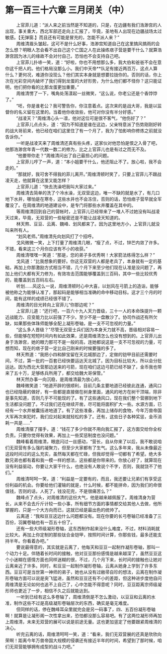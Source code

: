 <h1>第一百三十六章 三月闭关（中）</h1>
<div id="content">&nbsp&nbsp&nbsp&nbsp&nbsp&nbsp&nbsp&nbsp
 上官菲儿道：“派人来之前当然是不知道的，只是，在边疆有我们浩渺宫的人出现，事关重大，西北军部还走向上汇报了，毕竟，圣地有人出现在边疆战场太过敏感。【无弹窗.】而且还有可能是冒充的，怎能不派人来？”
 <br/>&nbsp&nbsp&nbsp&nbsp&nbsp&nbsp&nbsp&nbsp
 周维清眉头皱起，这可不是什么好事，浩渺宫知道自己在这里搞风搞雨的会怎么想？明眼人怎会看不出自己这个亡国之人在此操练痞子营是要干什么？就算浩渺宫因为冰儿的缘故不会对付自己，恐怕也不会支持自己吧。
 <br/>&nbsp&nbsp&nbsp&nbsp&nbsp&nbsp&nbsp&nbsp
 上官菲儿扑哧一笑，道：“好啦，你也不用想那么多，我大伯和爸爸不会在意你这千把人的。他们格局没那么小。我们中天帝**队足有接近两百万，这点人算什么？更何况，难道你没现么？他们其实本身就是想要拉拢你的。否则的话，你上次在光彩空间内破坏了我们得到龙蛋的大好形势，为什么他们都不怪你？这只能证明，他们把你看的比那龙蛋更加重要。”
 <br/>&nbsp&nbsp&nbsp&nbsp&nbsp&nbsp&nbsp&nbsp
 周维清愣了一下，嘴角处荡漾起一丝微笑，“这么说，你老公还是个香饽饽了。”
 <br/>&nbsp&nbsp&nbsp&nbsp&nbsp&nbsp&nbsp&nbsp
 “呸，你是谁老公？我可警告你，你注意着点。这次来的是战大哥，我是以监督你的名义留在这里的。当着他你收敛些，他可对你没有半分好感。”
 <br/>&nbsp&nbsp&nbsp&nbsp&nbsp&nbsp&nbsp&nbsp
 “战凌天？”周维清心头一凛，他对这位可是很不客气，“他伤好了？”
 <br/>&nbsp&nbsp&nbsp&nbsp&nbsp&nbsp&nbsp&nbsp
 上官菲儿点点头，道：“因为不知道是谁在这边，父亲特意派了伤势刚刚好转的战大哥前来，他已经在咱们这里住了有一个月了，我为了怕影响你修炼之前就没告诉你。”
 <br/>&nbsp&nbsp&nbsp&nbsp&nbsp&nbsp&nbsp&nbsp
 一听是战凌天来了周维清还真有些头疼，这家伙对他恐怕是恨之入骨了吧，他那浩渺宫年青一代数一数二的修为，比之上官菲儿也是有过之而无不及。
 <br/>&nbsp&nbsp&nbsp&nbsp&nbsp&nbsp&nbsp&nbsp
 “他要带你走？”周维清问出了自己最担心的问题。
 <br/>&nbsp&nbsp&nbsp&nbsp&nbsp&nbsp&nbsp&nbsp
 上官菲儿哼了一声，道：“本小姐要干什么，他还阻止不了。放心啦，我不会走的。”
 <br/>&nbsp&nbsp&nbsp&nbsp&nbsp&nbsp&nbsp&nbsp
 “那就好，我可舍不得我的菲儿离开。”周维清顿时笑了，只要上官菲儿不跟战凌天走，他就算在这里又能怎样？
 <br/>&nbsp&nbsp&nbsp&nbsp&nbsp&nbsp&nbsp&nbsp
 上官菲儿道：“快去洗澡吧我叫大家过来。”
 <br/>&nbsp&nbsp&nbsp&nbsp&nbsp&nbsp&nbsp&nbsp
 周维清去简单的洗了个冷水澡，无双营这边，唯一不缺的就是水了，有几口地下水井，哪怕是在寒冬，这些水井也不会冻住，否则的话，恐怕痞子营早就全军覆没了。在周维清的地道建设中，是专门将那些水井覆盖在其中的。
 <br/>&nbsp&nbsp&nbsp&nbsp&nbsp&nbsp&nbsp&nbsp
 等周维清回到自己的营帐时，上官菲儿已经带来了一堆人不过她没有叫战凌天过来，毕竟，无双营的一些秘密还是不能让战凌天知道的。
 <br/>&nbsp&nbsp&nbsp&nbsp&nbsp&nbsp&nbsp&nbsp
 林天熬、豆豆、云离、魏峰、划风都来了。因为这里地方小，上官菲儿就没叫来所有人。
 <br/>&nbsp&nbsp&nbsp&nbsp&nbsp&nbsp&nbsp&nbsp
 “划风老师。”周维清先向划风打了个招呼。
 <br/>&nbsp&nbsp&nbsp&nbsp&nbsp&nbsp&nbsp&nbsp
 戈风微微一笑，上下打量了周维清几眼，“瘦了点，不过，锌芒内敛了许多。不错，看来这三个月你应该有不小的收获。”
 <br/>&nbsp&nbsp&nbsp&nbsp&nbsp&nbsp&nbsp&nbsp
 周维清嘿嘿一笑道：“那是，您的弟子多优秀啊！大家箭法练得怎么样？”
 <br/>&nbsp&nbsp&nbsp&nbsp&nbsp&nbsp&nbsp&nbsp
 戈风道：“比我想象的要好。你这无双营的人都是老兵了，本身就有一定的基础，再加上你那激励方式相当不错，几个月下来至少他们现在认准是没问题了，再加上他们大都有天力修为，有效攻击范围能够覆盖到三百码，其中一些比较优秀的，能覆盖到五百码左右。
 <br/>&nbsp&nbsp&nbsp&nbsp&nbsp&nbsp&nbsp&nbsp
 听划……风这么一说，周维清顿时心中大喜，以划风在弓箭上的造诣，能够被他称之为能够认准了，那起码是能够相当准确的命中移动目标。这才三个月的时间，能有这样的成绩已经很不错了。
 <br/>&nbsp&nbsp&nbsp&nbsp&nbsp&nbsp&nbsp&nbsp
 周维清的目光转向上官菲儿“你那边呢？”
 <br/>&nbsp&nbsp&nbsp&nbsp&nbsp&nbsp&nbsp&nbsp
 上官菲儿道：“还行吧，一百六十九人天力晋级，三十一人的本命珠提升一颗近战能力、应变能力比以前强了不少。至少不是一盘散沙了。协司作战还有所欠缺，如果那些体珠师能够全配上凝形卷轴，是一支不可忽视的力量。”
 <br/>&nbsp&nbsp&nbsp&nbsp&nbsp&nbsp&nbsp&nbsp
 “这么多人晋级？”尽管无双营士兵们因为本身天力就不高，晋级相对容易一些，但能够在短短时间内有如此效果，还是周维清怎么也没有想到的。上官菲儿出身于浩渺宫，她的眼力那可不是一般的高，连她都说这是一支不可忽视的力量，可想而知，现在的痞子营一定比自己刚来的时候要强的多了。
 <br/>&nbsp&nbsp&nbsp&nbsp&nbsp&nbsp&nbsp&nbsp
 林天熬道：“我把小四和醉宝留在天北城那边了，定做的铠甲目前还需要时间，不过，第一批的一百套已经快要运达天北城了。因为目标比较大，所以会分批运达。因为西北大营那边送来的弓箭，现在咱们这边弓箭已经不缺了，金币我也带来了五十万，足够练兵所用了，都交给魏大哥保管。”
 <br/>&nbsp&nbsp&nbsp&nbsp&nbsp&nbsp&nbsp&nbsp
 林天然办事一向沉稳，是周维清最为放心的。
 <br/>&nbsp&nbsp&nbsp&nbsp&nbsp&nbsp&nbsp&nbsp
 魏峰微笑道：“地道开辟的很顺利，目前几条主要地道已经彼此连通，通风口也已经隐蔽的做好，有一些都是直接做在树身里面，通风的地方在树干顶端，除非是事先知道，否则几乎不可能现的了。有了这些通风口，现在我们整个营挪到地下生活都没问题了。不过我们还在继续开凿，尽可能将面积扩大一些。水源方面，已经有一个水井被囊括进地道了。有了这些准备，再加上储存的食物，今年万兽帝国大军再次来犯时，我们应对起来就轻松的多了。还有，这些日子各种奖惩，金币消耗一共是……”
 <br/>&nbsp&nbsp&nbsp&nbsp&nbsp&nbsp&nbsp&nbsp
 周维清摆了摆手，道：“钱花了多少你就不用向我汇报了，这方面交给你全权负责。只要你觉得有效果，再加上一些奖惩制度也没问题。”
 <br/>&nbsp&nbsp&nbsp&nbsp&nbsp&nbsp&nbsp&nbsp
 魏峰看着周维清，眼底闪过一丝感动，“营长，自从你来了以后，我不敢说咱们无双营有多么强的凝聚力，但至少大家都有了生气。这么多年来，我从未像最近这段时间过的这么充实，虽然每天都在忙碌，但我却觉得一切都有了希望。绝大多数兄弟也都有着和我一模一样的想法，这些都是你带来的。你放心好了，就算现在没有利益驱动，你要让大家干什么，也绝没有人敢说个不字，否则，我就饶不了他们。”
 <br/>&nbsp&nbsp&nbsp&nbsp&nbsp&nbsp&nbsp&nbsp
 周维清呵呵一笑，道：“利益是一定要有的，而且，我还要让兄弟们有享受这份利益的机会。你要给他们灌输的就是，什么时候，都不能拼命，因为我们的命很值钱，否则的话，人死了，钱没花完，不是很痛苦么？”
 <br/>&nbsp&nbsp&nbsp&nbsp&nbsp&nbsp&nbsp&nbsp
 魏峰点了点头，对周维清的这份大气，他是越来越佩服了。周维清身为营长，从来不会去斤斤计较一些小事，所有细节方面的事情都交给其他人去做，他所掌握的，只是一个大方向而已，这就已经是最出色的统帅了。
 <br/>&nbsp&nbsp&nbsp&nbsp&nbsp&nbsp&nbsp&nbsp
 云离道：“我和豆豆这边什么问题都没有。现在你要的长弓卷轴已经准备了三百份，羽翼卷轴也有一百五十份了。
 <br/>&nbsp&nbsp&nbsp&nbsp&nbsp&nbsp&nbsp&nbsp
 还有一些大师级凝形卷轴，这东西制作起来没什么难度，不过，材料消耗就比较大。再加上你定制的那些钛合金铠甲，按照时间计算，你那些钱，最多还能支持半年。你看着办吧。”
 <br/>&nbsp&nbsp&nbsp&nbsp&nbsp&nbsp&nbsp&nbsp
 要说最得意的，其实就是云离了，他每天和豆豆一起制作凝形卷轴，那叫一个动力十足。伴随着长时间的接触，他对豆豆那份感情是越来越深了，虽然豆豆这个小迷糊在感情方面也同样迷糊的很，不过，几个月下来，长时间的接触也让她对云离亲近了许多。同时，和豆豆一起制作凝形卷轴，云离从她身上学到了许多东西。豆豆可是当世第一神师的弟子，她也从没有过敝帚自珍的想法，云离在制作凝形卷轴方面可以说是突飞猛进，虽然和豆豆还有不小的差距，但这种进步度他自问周维清是无论如何也追不上自己了，心中怎能不得意呢？同时，豆豆距离宗师级凝形师也更近了一步，相信不久之后就能达到。
 <br/>&nbsp&nbsp&nbsp&nbsp&nbsp&nbsp&nbsp&nbsp
 一听到已经有这么多卷轴了，周维清倒是不怎么激动，以豆豆和云离的水准，制作这些不过是高级凝形卷轴层次的东西，确实是毫无难度。
 <br/>&nbsp&nbsp&nbsp&nbsp&nbsp&nbsp&nbsp&nbsp
 但同样的话，停在魏峰耳朵里就完会是另一码事了，四、五百份凝形卷轴啊！就算是让凝形阁一次性拿出来，恐怕都没那么容易吧。有了这两位凝形师再加上周维清，未来无双营的展可以说是前途无量。这也更加竖定了他要跟紧周维清的决心。
 <br/>&nbsp&nbsp&nbsp&nbsp&nbsp&nbsp&nbsp&nbsp
 听完云离的话，周维清呵呵一笑，道：“看来，我们无双营展的还真是欣欣向荣啊！距离今年万兽帝国大规模的侵袭还有接近半年的时间，希望到了那时候，咱们无双营能够拥有成型的战斗力吧。”
 <br/>&nbsp&nbsp&nbsp&nbsp&nbsp&nbsp&nbsp&nbsp
 <br/>&nbsp&nbsp&nbsp&nbsp&nbsp&nbsp&nbsp&nbsp
</div>
